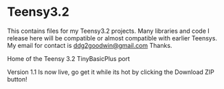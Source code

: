 # Teensy3.2
This contains files for my Teensy3.2 projects. Many libraries and code I release here will be compatible or almost compatible with earlier Teensys. My email for contact is ddg2goodwin@gmail.com Thanks.

Home of the Teensy 3.2 TinyBasicPlus port

Version 1.1 Is now live, go get it while its hot by clicking the Download ZIP button!